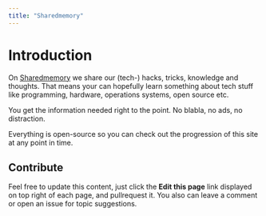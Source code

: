 ```yaml
---
title: "Sharedmemory"
---
```


# Introduction

On [Sharedmemory](https://github.com/braunbearded/sharedmemory) we share our (tech-) hacks, tricks, knowledge and thoughts. That means your can hopefully learn something about tech stuff like programming, hardware, operations systems, open source etc.

You get the information needed right to the point. No blabla, no ads, no distraction.

Everything is open-source so you can check out the progression of this site at any point in time.

## Contribute
Feel free to update this content, just click the **Edit this page** link displayed on top right of each page, and pullrequest it. You also can leave a comment or open an issue for topic suggestions.


